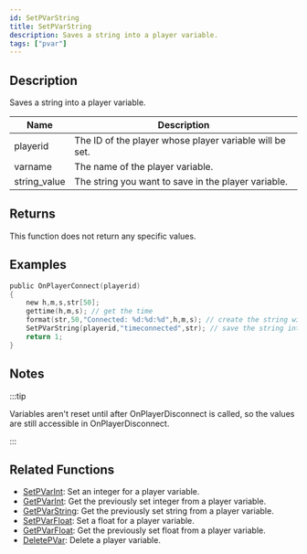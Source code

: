 ```yaml
---
id: SetPVarString
title: SetPVarString
description: Saves a string into a player variable.
tags: ["pvar"]
---
```


## Description

Saves a string into a player variable.

| Name         | Description                                             |
| ------------ | ------------------------------------------------------- |
| playerid     | The ID of the player whose player variable will be set. |
| varname      | The name of the player variable.                        |
| string_value | The string you want to save in the player variable.     |

## Returns

This function does not return any specific values.

## Examples

```c
public OnPlayerConnect(playerid)
{
    new h,m,s,str[50];
    gettime(h,m,s); // get the time
    format(str,50,"Connected: %d:%d:%d",h,m,s); // create the string with the connect time
    SetPVarString(playerid,"timeconnected",str); // save the string into a player variable
    return 1;
}
```

## Notes

:::tip

Variables aren't reset until after OnPlayerDisconnect is called, so the values are still accessible in OnPlayerDisconnect.

:::

## Related Functions

- [SetPVarInt](SetPVarInt.md): Set an integer for a player variable.
- [GetPVarInt](GetPVarInt.md): Get the previously set integer from a player variable.
- [GetPVarString](GetPVarString.md): Get the previously set string from a player variable.
- [SetPVarFloat](SetPVarFloat.md): Set a float for a player variable.
- [GetPVarFloat](GetPVarFloat.md): Get the previously set float from a player variable.
- [DeletePVar](DeletePVar.md): Delete a player variable.
